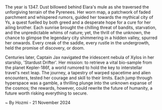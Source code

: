 
The year is 1347.  Dust billowed behind Elara's mule as she traversed the unforgiving terrain of the Pyrenees.  Her worn map, a patchwork of faded parchment and whispered rumors, guided her towards the mythical city of Ys, a quest fuelled by both greed and a desperate hope for a cure for her ailing brother.  Each sunrise brought the chilling threat of bandits, starvation, and the unpredictable whims of nature; yet, the thrill of the unknown, the chance to glimpse the legendary city shimmering in a hidden valley, spurred her onwards. Every creak of the saddle, every rustle in the undergrowth, held the promise of discovery, or doom.

Centuries later, Captain Jax navigated the iridescent nebula of Xylos in her starship, 'Stardust Drifter'.  Her mission: to retrieve a vital bio-sample from the planet Kepler-186f, a world rumored to hold the key to interstellar travel's next leap.  The journey, a tapestry of warped spacetime and alien encounters, tested her courage and skill to their limits. Each jump through hyperspace was a gamble, a thrilling plunge into the unknown expanse of the cosmos; the rewards, however, could rewrite the future of humanity, a future worth risking everything to secure.

~ By Hozmi - 21 November 2024
